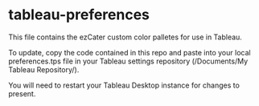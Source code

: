 # tableau-preferences

This file contains the ezCater custom color palletes for use in Tableau.

To update, copy the code contained in this repo and paste into your local preferences.tps file in your Tableau settings repository (/Documents/My Tableau Repository/).

You will need to restart your Tableau Desktop instance for changes to present.
